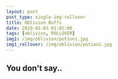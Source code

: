 ```yaml
---
layout: post
post_type: single-img-rollover
title: Oblivion Buffs
date: 2019-01-03 01:02:00
tags: [oblivion, ROLLOVER]
img1: /img/oblivion/potion1.jpg
img1_rollover: /img/oblivion/potion2.jpg
---
```

## You don't say..
